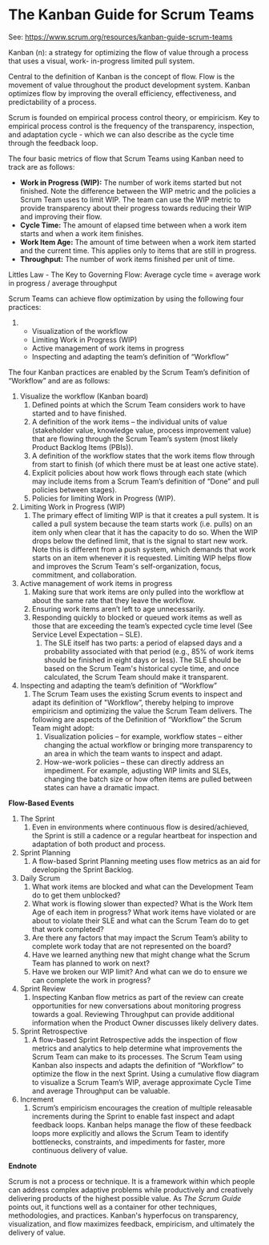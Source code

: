 # The Kanban Guide for Scrum Teams

See: https://www.scrum.org/resources/kanban-guide-scrum-teams

Kanban (n): a strategy for optimizing the flow of value through a process that uses a visual, work- in-progress limited pull system.

Central to the definition of Kanban is the concept of flow. Flow is the movement of value throughout the product development system. Kanban optimizes flow by improving the overall efficiency, effectiveness, and predictability of a process.

Scrum is founded on empirical process control theory, or empiricism. Key to empirical process control is the frequency of the transparency, inspection, and adaptation cycle - which we can also describe as the cycle time through the feedback loop.

The four basic metrics of flow that Scrum Teams using Kanban need to track are as follows:

- **Work in Progress (WIP):** The number of work items started but not finished. Note the difference between the WIP metric and the policies a Scrum Team uses to limit WIP. The team can use the WIP metric to provide transparency about their progress towards reducing their WIP and improving their flow.
- **Cycle Time:** The amount of elapsed time between when a work item starts and when a work item finishes.
- **Work Item Age:** The amount of time between when a work item started and the current time. This applies only to items that are still in progress.
- **Throughput:** The number of work items finished per unit of time.

Littles Law - The Key to Governing Flow: Average cycle time = average work in progress / average throughput

Scrum Teams can achieve flow optimization by using the following four practices:

1. - Visualization of the workflow
   - Limiting Work in Progress (WIP)
   - Active management of work items in progress
   - Inspecting and adapting the team’s definition of “Workflow”

The four Kanban practices are enabled by the Scrum Team’s definition of “Workflow” and are as follows:

1. Visualize the workflow (Kanban board)
   1. Defined points at which the Scrum Team considers work to have started and to have finished.
   2. A definition of the work items – the individual units of value (stakeholder value, knowledge value, process improvement value) that are flowing through the Scrum Team’s system (most likely Product Backlog Items (PBIs)).
   3. A definition of the workflow states that the work items flow through from start to finish (of which there must be at least one active state).
   4. Explicit policies about how work flows through each state (which may include items from a Scrum Team’s definition of “Done” and pull policies between stages).
   5. Policies for limiting Work in Progress (WIP).
2. Limiting Work in Progress (WIP)
   1. The primary effect of limiting WIP is that it creates a pull system. It is called a pull system because the team starts work (i.e. pulls) on an item only when clear that it has the capacity to do so. When the WIP drops below the defined limit, that is the signal to start new work. Note this is different from a push system, which demands that work starts on an item whenever it is requested. Limiting WIP helps flow and improves the Scrum Team's self-organization, focus, commitment, and collaboration.
3. Active management of work items in progress
   1. Making sure that work items are only pulled into the workflow at about the same rate that they leave the workflow.
   2. Ensuring work items aren’t left to age unnecessarily.
   3. Responding quickly to blocked or queued work items as well as those that are exceeding the team’s expected cycle time level (See Service Level Expectation – SLE).
      1. The SLE itself has two parts: a period of elapsed days and a probability associated with that period (e.g., 85% of work items should be finished in eight days or less). The SLE should be based on the Scrum Team's historical cycle time, and once calculated, the Scrum Team should make it transparent.
4. Inspecting and adapting the team’s definition of “Workflow”
   1. The Scrum Team uses the existing Scrum events to inspect and adapt its definition of "Workflow”, thereby helping to improve empiricism and optimizing the value the Scrum Team delivers. The following are aspects of the Definition of “Workflow” the Scrum Team might adopt:
      1. Visualization policies – for example, workflow states – either changing the actual workflow or bringing more transparency to an area in which the team wants to inspect and adapt.
      2. How-we-work policies – these can directly address an impediment. For example, adjusting WIP limits and SLEs, changing the batch size or how often items are pulled between states can have a dramatic impact.

**Flow-Based Events**

1. The Sprint
   1. Even in environments where continuous flow is desired/achieved, the Sprint is still a cadence or a regular heartbeat for inspection and adaptation of both product and process.
2. Sprint Planning
   1. A flow-based Sprint Planning meeting uses flow metrics as an aid for developing the Sprint Backlog.
3. Daily Scrum
   1. What work items are blocked and what can the Development Team do to get them unblocked?
   2. What work is flowing slower than expected? What is the Work Item Age of each item in progress? What work items have violated or are about to violate their SLE and what can the Scrum Team do to get that work completed?
   3. Are there any factors that may impact the Scrum Team’s ability to complete work today that are not represented on the board?
   4. Have we learned anything new that might change what the Scrum Team has planned to work on next?
   5. Have we broken our WIP limit? And what can we do to ensure we can complete the work in progress?
4. Sprint Review
   1. Inspecting Kanban flow metrics as part of the review can create opportunities for new conversations about monitoring progress towards a goal. Reviewing Throughput can provide additional information when the Product Owner discusses likely delivery dates.
5. Sprint Retrospective
   1. A flow-based Sprint Retrospective adds the inspection of flow metrics and analytics to help determine what improvements the Scrum Team can make to its processes. The Scrum Team using Kanban also inspects and adapts the definition of “Workflow” to optimize the flow in the next Sprint. Using a cumulative flow diagram to visualize a Scrum Team’s WIP, average approximate Cycle Time and average Throughput can be valuable.
6. Increment
   1. Scrum’s empiricism encourages the creation of multiple releasable increments during the Sprint to enable fast inspect and adapt feedback loops. Kanban helps manage the flow of these feedback loops more explicitly and allows the Scrum Team to identify bottlenecks, constraints, and impediments for faster, more continuous delivery of value.

**Endnote**

Scrum is not a process or technique. It is a framework within which people can address complex adaptive problems while productively and creatively delivering products of the highest possible value. As *The Scrum Guide* points out, it functions well as a container for other techniques, methodologies, and practices. Kanban's hyperfocus on transparency, visualization, and flow maximizes feedback, empiricism, and ultimately the delivery of value.

